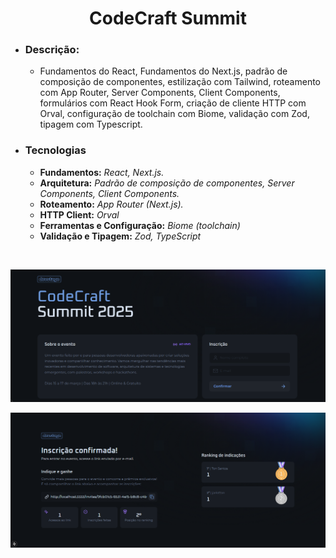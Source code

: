 <h1 align="center">CodeCraft
Summit</h1>

- ### Descrição:

  - Fundamentos do React, Fundamentos do Next.js, padrão de composição de componentes, estilização com Tailwind, roteamento com App Router, Server Components, Client Components, formulários com React Hook Form, criação de cliente HTTP com Orval, configuração de toolchain com Biome, validação com Zod, tipagem com Typescript.

- ### Tecnologias
  - **Fundamentos:** _React, Next.js._
  - **Arquitetura:** _Padrão de composição de componentes, Server Components, Client Components._
  - **Roteamento:** _App Router (Next.js)._
  - **HTTP Client:** _Orval_
  - **Ferramentas e Configuração:** _Biome (toolchain)_
  - **Validação e Tipagem:** _Zod, TypeScript_

<br />

<div align="center">

![](/src/assets/images/Captura%20de%20tela%202025-02-26%20014835.png)

![](/src/assets/images/Captura%20de%20tela%202025-02-26%20014747.png)

</div>
